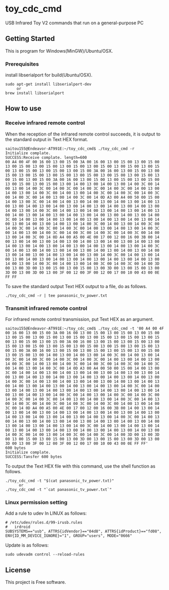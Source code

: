 # toy_cdc_cmd

USB Infrared Toy V2 commands that run on a general-purpose PC

## Getting Started

This is program for Windows(MinGW)/Ubuntu/OSX.

### Prerequisites

install libserialport for build(Ubuntu/OSX). 

```
sudo apt-get install libserialport-dev
     or
brew install libserialport
```

## How to use

### Receive infrared remote control

When the reception of the infrared remote control succeeds, it is output to the standard output in Text HEX format.

```
saitou155@Endeavor-AT991E:~/toy_cdc_cmd$ ./toy_cdc_cmd -r
Initialize complate.
SUCCESS:Receive complate. length=600
00 A4 00 4F 00 16 00 13 00 15 00 3A 00 16 00 13 00 15 00 13 00 15 00 13 00 15 00 13 00 15 00 13 00 15 00 13 00 15 00 13 00 15 00 13 00 15 00 13 00 15 00 13 00 15 00 13 00 15 00 3A 00 16 00 13 00 15 00 13 00 15 00 13 00 15 00 13 00 15 00 13 00 15 00 13 00 15 00 13 00 15 00 13 00 15 00 13 00 15 00 3A 00 16 00 13 00 15 00 13 00 15 00 13 00 15 00 13 00 15 00 13 00 15 00 13 00 14 00 13 00 14 00 13 00 14 00 3C 00 14 00 13 00 14 00 3C 00 14 00 3C 00 14 00 3C 00 14 00 3C 00 14 00 13 00 14 00 13 00 14 00 3C 00 14 00 13 00 14 00 3C 00 14 00 3C 00 14 00 3C 00 14 00 3C 00 14 00 13 00 14 00 3C 00 14 0D A3 00 A4 00 50 00 15 00 14 00 13 00 3C 00 14 00 14 00 13 00 14 00 13 00 14 00 13 00 14 00 13 00 13 00 14 00 13 00 14 00 13 00 14 00 13 00 14 00 13 00 14 00 13 00 14 00 13 00 14 00 3C 00 14 00 13 00 14 00 13 00 14 00 13 00 14 00 13 00 14 00 13 00 14 00 13 00 14 00 13 00 14 00 13 00 14 00 13 00 14 00 3C 00 14 00 13 00 14 00 13 00 14 00 13 00 14 00 13 00 14 00 13 00 14 00 13 00 14 00 13 00 14 00 13 00 14 00 3C 00 14 00 13 00 14 00 3C 00 14 00 3C 00 14 00 3C 00 14 00 3C 00 14 00 13 00 14 00 13 00 14 00 3C 00 14 00 13 00 14 00 3C 00 14 00 3C 00 14 00 3C 00 14 00 3C 00 14 00 13 00 14 00 3C 00 14 0D A4 00 A5 00 4E 00 17 00 12 00 16 00 3B 00 14 00 13 00 14 00 13 00 14 00 13 00 14 00 13 00 14 00 13 00 14 00 13 00 14 00 13 00 14 00 13 00 14 00 13 00 14 00 13 00 14 00 13 00 14 00 3C 00 14 00 13 00 14 00 13 00 14 00 13 00 14 00 13 00 14 00 13 00 14 00 13 00 14 00 13 00 14 00 13 00 14 00 13 00 14 00 3C 00 14 00 13 00 14 00 13 00 14 00 13 00 14 00 13 00 14 00 13 00 14 00 13 00 14 00 13 00 14 00 13 00 14 00 3C 00 14 00 13 00 14 00 3C 00 14 00 3C 00 14 00 3D 00 13 00 3D 00 13 00 15 00 13 00 15 00 13 00 3D 00 13 00 15 00 13 00 3D 00 13 00 3D 00 13 00 3F 00 12 00 3F 00 12 00 17 00 10 00 43 00 0E FF FF 
```

To save the standard output Text HEX output to a file, do as follows.

```
./toy_cdc_cmd -r | tee panasonic_tv_power.txt
```

### Transmit infrared remote control

For infrared remote control transmission, put Text HEX as an argument.

```
saitou155@Endeavor-AT991E:~/toy_cdc_cmd$ ./toy_cdc_cmd -t '00 A4 00 4F 00 16 00 13 00 15 00 3A 00 16 00 13 00 15 00 13 00 15 00 13 00 15 00 13 00 15 00 13 00 15 00 13 00 15 00 13 00 15 00 13 00 15 00 13 00 15 00 13 00 15 00 13 00 15 00 3A 00 16 00 13 00 15 00 13 00 15 00 13 00 15 00 13 00 15 00 13 00 15 00 13 00 15 00 13 00 15 00 13 00 15 00 13 00 15 00 3A 00 16 00 13 00 15 00 13 00 15 00 13 00 15 00 13 00 15 00 13 00 15 00 13 00 14 00 13 00 14 00 13 00 14 00 3C 00 14 00 13 00 14 00 3C 00 14 00 3C 00 14 00 3C 00 14 00 3C 00 14 00 13 00 14 00 13 00 14 00 3C 00 14 00 13 00 14 00 3C 00 14 00 3C 00 14 00 3C 00 14 00 3C 00 14 00 13 00 14 00 3C 00 14 0D A3 00 A4 00 50 00 15 00 14 00 13 00 3C 00 14 00 14 00 13 00 14 00 13 00 14 00 13 00 14 00 13 00 13 00 14 00 13 00 14 00 13 00 14 00 13 00 14 00 13 00 14 00 13 00 14 00 13 00 14 00 3C 00 14 00 13 00 14 00 13 00 14 00 13 00 14 00 13 00 14 00 13 00 14 00 13 00 14 00 13 00 14 00 13 00 14 00 13 00 14 00 3C 00 14 00 13 00 14 00 13 00 14 00 13 00 14 00 13 00 14 00 13 00 14 00 13 00 14 00 13 00 14 00 13 00 14 00 3C 00 14 00 13 00 14 00 3C 00 14 00 3C 00 14 00 3C 00 14 00 3C 00 14 00 13 00 14 00 13 00 14 00 3C 00 14 00 13 00 14 00 3C 00 14 00 3C 00 14 00 3C 00 14 00 3C 00 14 00 13 00 14 00 3C 00 14 0D A4 00 A5 00 4E 00 17 00 12 00 16 00 3B 00 14 00 13 00 14 00 13 00 14 00 13 00 14 00 13 00 14 00 13 00 14 00 13 00 14 00 13 00 14 00 13 00 14 00 13 00 14 00 13 00 14 00 13 00 14 00 3C 00 14 00 13 00 14 00 13 00 14 00 13 00 14 00 13 00 14 00 13 00 14 00 13 00 14 00 13 00 14 00 13 00 14 00 13 00 14 00 3C 00 14 00 13 00 14 00 13 00 14 00 13 00 14 00 13 00 14 00 13 00 14 00 13 00 14 00 13 00 14 00 13 00 14 00 3C 00 14 00 13 00 14 00 3C 00 14 00 3C 00 14 00 3D 00 13 00 3D 00 13 00 15 00 13 00 15 00 13 00 3D 00 13 00 15 00 13 00 3D 00 13 00 3D 00 13 00 3F 00 12 00 3F 00 12 00 17 00 10 00 43 00 0E FF FF'
600 bytes
Initialize complate.
SUCCESS:Tansfer 600 bytes
```

To output the Text HEX file with this command, use the shell function as follows.

```
./toy_cdc_cmd -t "$(cat panasonic_tv_power.txt)"
      or
./toy_cdc_cmd -t "`cat panasonic_tv_power.txt`"
```

### Linux permission setting

Add a rule to udev In LINUX as follows:
```
# /etc/udev/rules.d/99-irusb.rules
#	irdroid
SUBSYSTEMS=="usb", ATTRS{idVendor}=="04d8", ATTRS{idProduct}=="fd08", ENV{ID_MM_DEVICE_IGNORE}="1", GROUP="users", MODE="0666"
```

Update is as follows:
```
sudo udevadm control --reload-rules
```

## License

This project is Free software.


